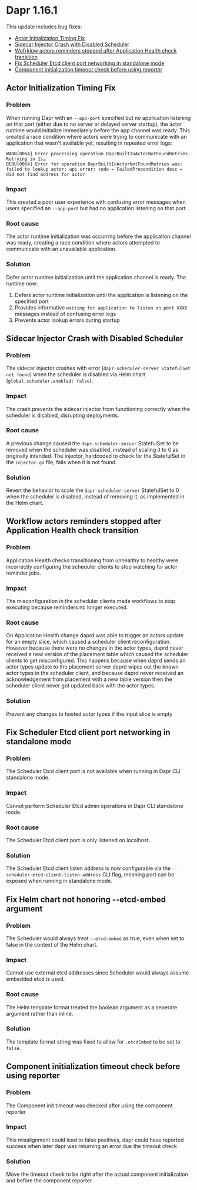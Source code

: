 # Dapr 1.16.1

This update includes bug fixes:

- [Actor Initialization Timing Fix](#actor-initialization-timing-fix)
- [Sidecar Injector Crash with Disabled Scheduler](#sidecar-injector-crash-with-disabled-scheduler)
- [Wofrklow actors reminders stopped after Application Health check transition](#workflow-actors-reminders-stopped-after-application-health-check-transition)
- [Fix Scheduler Etcd client port networking in standalone mode](#fix-scheduler-etcd-client-port-networking-in-standalone-mode)
- [Component initialization timeout check before using reporter](#component-initialization-timeout-check-before-using-reporter)

## Actor Initialization Timing Fix

### Problem
When running Dapr with an `--app-port` specified but no application listening on that port (either due to no server or delayed server startup), the actor runtime would initialize immediately before the app channel was ready. This created a race condition where actors were trying to communicate with an application that wasn't available yet, resulting in repeated error logs:

```
WARN[0064] Error processing operation DaprBuiltInActorNotFoundRetries. Retrying in 1s…
DEBU[0064] Error for operation DaprBuiltInActorNotFoundRetries was: failed to lookup actor: api error: code = FailedPrecondition desc = did not find address for actor
```

### Impact
This created a poor user experience with confusing error messages when users specified an `--app-port` but had no application listening on that port.

### Root cause
The actor runtime initialization was occurring before the application channel was ready, creating a race condition where actors attempted to communicate with an unavailable application.

### Solution
Defer actor runtime initialization until the application channel is ready. The runtime now:

1. Defers actor runtime initialization until the application is listening on the specified port
2. Provides informative `waiting for application to listen on port XXXX` messages instead of confusing error logs
3. Prevents actor lookup errors during startup

## Sidecar Injector Crash with Disabled Scheduler

### Problem
The sidecar injector crashes with error (`dapr-scheduler-server StatefulSet not found`) when the scheduler is disabled via Helm chart (`global.scheduler.enabled: false`).

### Impact
The crash prevents the sidecar injector from functioning correctly when the scheduler is disabled, disrupting deployments.

### Root cause
A previous change caused the `dapr-scheduler-server` StatefulSet to be removed when the scheduler was disabled, instead of scaling it to 0 as originally intended. The injector, hardcoded to check for the StatefulSet in the `injector.go` file, fails when it is not found.

### Solution
Revert the behavior to scale the `dapr-scheduler-server` StatefulSet to 0 when the scheduler is disabled, instead of removing it, as implemented in the Helm chart.


## Workflow actors reminders stopped after Application Health check transition

### Problem
Application Health checks transitioning from unhealthy to healthy were incorrectly configuring the scheduler clients to stop watching for actor reminder jobs.

### Impact
The misconfiguration in the scheduler clients made workflows to stop executing because reminders no longer executed.

### Root cause
On Application Health change daprd was able to trigger an actors update for an empty slice, which caused a scheduler client reconfiguration. However because there were no changes in the actor types, daprd never received a new version of the placement table which caused the scheduler clients to get misconfigured. This happens because when daprd sends an actor types update to the placement server daprd wipes out the known actor types in the scheduler client, and because daprd never received an acknowledgement from placement with a new table version then the scheduler client never got updated back with the actor types.

### Solution
Prevent any changes to hosted actor types if the input slice is empty

## Fix Scheduler Etcd client port networking in standalone mode

### Problem

The Scheduler Etcd client port is not available when running in Dapr CLI standalone mode.

### Impact

Cannot perform Scheduler Etcd admin operations in Dapr CLI standalone mode.

### Root cause

The Scheduler Etcd client port is only listened on localhost.

### Solution

The Scheduler Etcd client listen address is now configurable via the `--scheduler-etcd-client-listen-address` CLI flag, meaning port can be exposed when running in standalone mode.

## Fix Helm chart not honoring --etcd-embed argument

### Problem

The Scheduler would always treat `--etcd-embed` as true, even when set to false in the context of the Helm chart.

### Impact

Cannot use external etcd addresses since Scheduler would always assume embedded etcd is used.

### Root cause

The Helm template format treated the boolean argument as a seperate argument rather than inline.

### Solution

The template format string was fixed to allow for `.etcdEmbed` to be set to `false`.

## Component initialization timeout check before using reporter

### Problem
The Component init timeout was checked after using the component reporter

### Impact
This misalignment could lead to false positives, dapr could have reported success when later dapr was returning an error due the timeout check

### Solution
Move the timeout check to be right after the actual component initialization and before the component reporter
